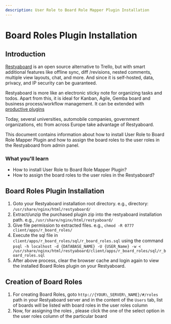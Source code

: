 ```yaml
---
description: User Role to Board Role Mapper Plugin Installation
---
```


# Board Roles Plugin Installation

## Introduction

[Restyaboard](https://restya.com/board) is an open source alternative to Trello, but with smart additional features like offline sync, diff /revisions, nested comments, multiple view layouts, chat, and more. And since it is self-hosted, data, privacy, and IP security can be guaranteed.

Restyaboard is more like an electronic sticky note for organizing tasks and todos. Apart from this, it is ideal for Kanban, Agile, Gemba board and business process/workflow management. It can be extended with [productive plugins](https://restya.com/board/apps "productive plugins")

Today, several universities, automobile companies, government organizations, etc from across Europe take advantage of Restyaboard.

This document contains information about how to install User Role to Board Role Mapper Plugin and how to assign the board roles to the user roles in the Restyaboard from admin panel.

### What you'll learn

*   How to install User Role to Board Role Mapper Plugin?
*   How to assign the board roles to the user roles in the Restyaboard?

## Board Roles Plugin Installation

1.  Goto your Restyaboard installation root directory. e.g., directory: `/usr/share/nginx/html/restyaboard/`
2.  Extract/unzip the purchased plugin zip into the restyaboard installation path. e.g., `/usr/share/nginx/html/restyaboard/`
3.  Give file permission to extracted files. e.g., `chmod -R 0777 client/apps/r_board_roles/`
4.  Execute the sql file in `client/apps/r_board_roles/sql/r_board_roles.sql` using the command `psql -h localhost -d {DATABASE_NAME} -U {USER_Name} -w < /usr/share/nginx/html/restyaboard/client/apps/r_board_roles/sql/r_board_roles.sql`
6.  After above process, clear the browser cache and login again to view the installed Board Roles plugin on your Restyaboard.

## Creation of Board Roles

1.  For creating Board Roles, goto `http://{YOUR\_SERVER\_NAME}/#/roles` path in your Restyaboard server and in the content of the `Users` tab, list of boards will be listed with board roles in the user roles column
2.  Now, for assigning the roles , please click the one of the select option in the user roles column of the particular board